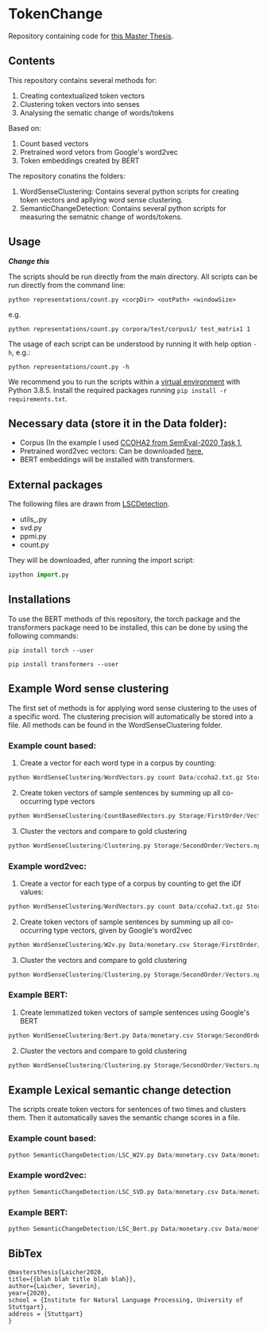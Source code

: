 # TokenChange

Repository containing code for [this Master Thesis](#bibtex).

## Contents

This repository contains several methods for:

1. Creating contextualized token vectors 
2. Clustering token vectors into senses
3. Analysing the sematic change of words/tokens 

Based on: 

1. Count based vectors 
2. Pretrained word vetors from Google's word2vec 
3. Token embeddings created by BERT

The repository conatins the folders: 

1. WordSenseClustering: Contains several python scripts for creating token vectors and apllying word sense clustering. 
2. SemanticChangeDetection: Contains several python scripts for measuring the sematnic change of words/tokens.

## Usage

***Change this***

The scripts should be run directly from the main directory. All scripts can be run directly from the command line:

	python representations/count.py <corpDir> <outPath> <windowSize>

e.g.

	python representations/count.py corpora/test/corpus1/ test_matrix1 1

The usage of each script can be understood by running it with help option `-h`, e.g.:

	python representations/count.py -h

We recommend you to run the scripts within a [virtual environment](https://pypi.org/project/virtualenv/) with Python 3.8.5. Install the required packages running `pip install -r requirements.txt`.

## Necessary data (store it in the Data folder):

- Corpus (In the example I used [CCOHA2 from SemEval-2020 Task 1](https://www.ims.uni-stuttgart.de/en/research/resources/corpora/sem-eval-ulscd-eng/),
- Pretrained word2vec vectors: Can be downloaded [here](https://drive.google.com/file/d/0B7XkCwpI5KDYNlNUTTlSS21pQmM/edit),
- BERT embeddings will be installed with transformers.

## External packages

The following files are drawn from [LSCDetection](https://github.com/Garrafao/LSCDetection).

- utils_.py
- svd.py
- ppmi.py 
- count.py 

They will be downloaded, after running the import script: 
```python 
ipython import.py
```

## Installations

To use the BERT methods of this repository, the torch package and the transformers package need to be installed, this can be done by using the following commands: 
```
pip install torch --user
```
```
pip install transformers --user
```

## Example Word sense clustering


The first set of methods is for applying word sense clustering to the uses of a specific word. The clustering precision will automatically be stored into a file. All methods can be found in the WordSenseClustering folder.


### Example count based: 

1) Create a vector for each word type in a corpus by counting:
```python 
python WordSenseClustering/WordVectors.py count Data/ccoha2.txt.gz Storage/FirstOrder/Vectors.npz Storage/FirstOrder/w2i.npz.npy
```
2) Create token vectors of sample sentences by summing up all co-occurring type vectors
```python 
python WordSenseClustering/CountBasedVectors.py Storage/FirstOrder/Vectors.npz Data/monetary.csv Storage/FirstOrder/w2i.npz.npy Storage/SecondOrder/Vectors.npz 20 Data/ccoha2.txt.gz
```
3) Cluster the vectors and compare to gold clustering 
```python 
python WordSenseClustering/Clustering.py Storage/SecondOrder/Vectors.npz Data/monetary.csv gaac 2 Storage/SecondOrder/lables.csv Storage/SecondOrder/cluster.csv

```


### Example word2vec: 

1) Create a vector for each type of a corpus by counting to get the iDf values: 
```python 
python WordSenseClustering/WordVectors.py count Data/ccoha2.txt.gz Storage/FirstOrder/Vectors.npz Storage/FirstOrder/w2i.npz.npy
```
2) Create token vectors of sample sentences by summing up all co-occurring type vectors, given by Google's word2vec
```python 
python WordSenseClustering/W2v.py Data/monetary.csv Storage/FirstOrder/w2i.npz.npy Storage/SecondOrder/Vectors.npz 20 Data/ccoha2.txt.gz
```
3) Cluster the vectors and compare to gold clustering
```python
python WordSenseClustering/Clustering.py Storage/SecondOrder/Vectors.npz Data/monetary.csv gaac 2 Storage/SecondOrder/lables.csv Storage/SecondOrder/cluster.csv

```



### Example BERT:

1) Create lemmatized token vectors of sample sentences using Google's BERT
```python
python WordSenseClustering/Bert.py Data/monetary.csv Storage/SecondOrder/Vectors.npz lemma
```
2) Cluster the vectors and compare to gold clustering 
```python
python WordSenseClustering/Clustering.py Storage/SecondOrder/Vectors.npz Data/monetary.csv gaac 2 Storage/SecondOrder/lables.csv Storage/SecondOrder/cluster.csv

```


## Example Lexical semantic change detection
The scripts create token vectors for sentences of two times and clusters them. Then it automatically saves the semantic change scores in a file. 

### Example count based:
```python
python SemanticChangeDetection/LSC_W2V.py Data/monetary.csv Data/monetary.csv Storage/SecondOrder/Vectors.npz Storage/SecondOrder/lables.csv gaac Storage/SecondOrder/lsc.csv 0.2 0.02 10 20 Storage/FirstOrder/w2i.npz.npy Data/ccoha2.txt.gz
```
### Example word2vec: 
```python
python SemanticChangeDetection/LSC_SVD.py Data/monetary.csv Data/monetary.csv Storage/SecondOrder/Vectors.npz Storage/SecondOrder/lables.csv gaac Storage/SecondOrder/lsc.csv 0.2 0.02 10 Storage/FirstOrder/Vectors.npz Storage/FirstOrder/w2i.npz.npy 20 Data/ccoha2.txt.gz
```
### Example BERT:
```python
python SemanticChangeDetection/LSC_Bert.py Data/monetary.csv Data/monetary.csv Storage/SecondOrder/Vectors.npz Storage/SecondOrder/lables.csv lemma gaac Storage/SecondOrder/lsc.csv 0.2 0.02 10
```

BibTex
--------

```
@mastersthesis{Laicher2020,
title={{blah blah title blah blah}},
author={Laicher, Severin},
year={2020},
school = {Institute for Natural Language Processing, University of Stuttgart},
address = {Stuttgart}
}
```


